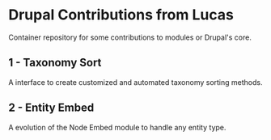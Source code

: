 Drupal Contributions from Lucas
===============================

Container repository for some contributions to modules or Drupal's core.

## 1 - Taxonomy Sort

A interface to create customized and automated taxonomy sorting methods.

## 2 - Entity Embed

A evolution of the Node Embed module to handle any entity type.
